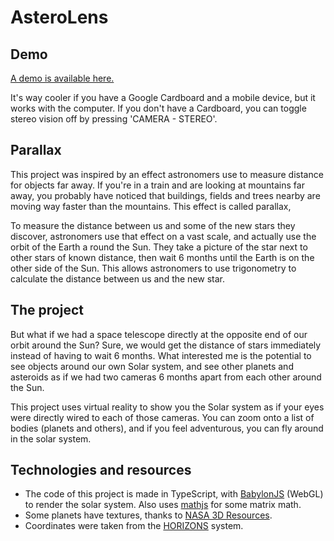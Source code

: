 # AsteroLens

## Demo

[A demo is available here.](http://louiscarl.github.io/AsteroLens/ "AsteroLens")

It's way cooler if you have a Google Cardboard and a mobile device, but it works with the computer. If you don't have a Cardboard, you can toggle stereo vision off by pressing 'CAMERA - STEREO'.

## Parallax

This project was inspired by an effect astronomers use to measure distance for objects far away. If you're in a train and are looking at mountains far away, you probably have noticed that buildings, fields and trees nearby are moving way faster than the mountains. This effect is called parallax, 

To measure the distance between us and some of the new stars they discover, astronomers use that effect on a vast scale, and actually use the orbit of the Earth a round the Sun. They take a picture of the star next to other stars of known distance, then wait 6 months until the Earth is on the other side of the Sun. This allows astronomers to use trigonometry to calculate the distance between us and the new star.

## The project

But what if we had a space telescope directly at the opposite end of our orbit around the Sun? Sure, we would get the distance of stars immediately instead of having to wait 6 months. What interested me is the potential to see objects around our own Solar system, and see other planets and asteroids as if we had two cameras 6 months apart from each other around the Sun.

This project uses virtual reality to show you the Solar system as if your eyes were directly wired to each of those cameras. You can zoom onto a list of bodies (planets and others), and if you feel adventurous, you can fly around in the solar system.

## Technologies and resources

* The code of this project is made in TypeScript, with [BabylonJS](http://www.babylonjs.com/) (WebGL) to render the solar system. Also uses [mathjs](http://mathjs.org/) for some matrix math.
* Some planets have textures, thanks to [NASA 3D Resources](http://nasa3d.arc.nasa.gov/).
* Coordinates were taken from the [HORIZONS](http://ssd.jpl.nasa.gov/horizons.cgi) system.
